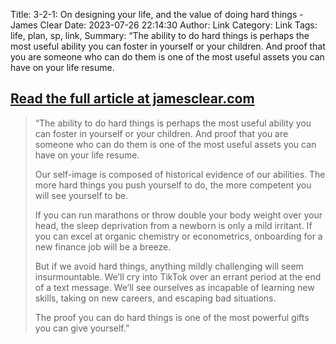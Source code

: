 Title: 3-2-1: On designing your life, and the value of doing hard things - James Clear
Date: 2023-07-26 22:14:30
Author: Link
Category: Link
Tags: life, plan, sp, link, 
Summary: “The ability to do hard things is perhaps the most useful ability you can foster in yourself or your children. And proof that you are someone who can do them is one of the most useful assets you can have on your life resume.

## [Read the full article at jamesclear.com](https://jamesclear.com/3-2-1/july-20-2023)
> “The ability to do hard things is perhaps the most useful ability you can foster in yourself or your children. And proof that you are someone who can do them is one of the most useful assets you can have on your life resume.
> 
> Our self-image is composed of historical evidence of our abilities. The more hard things you push yourself to do, the more competent you will see yourself to be.
> 
> If you can run marathons or throw double your body weight over your head, the sleep deprivation from a newborn is only a mild irritant. If you can excel at organic chemistry or econometrics, onboarding for a new finance job will be a breeze.
> 
> But if we avoid hard things, anything mildly challenging will seem insurmountable. We’ll cry into TikTok over an errant period at the end of a text message. We’ll see ourselves as incapable of learning new skills, taking on new careers, and escaping bad situations.
> 
> The proof you can do hard things is one of the most powerful gifts you can give yourself.”

